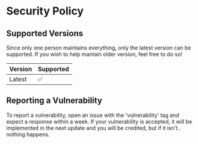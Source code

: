 # Security Policy

## Supported Versions

Since only one person maintains everything, only the latest version can be supported. If you wish to help mantain older version, feel free to do so!

| Version | Supported          |
| ------- | ------------------ |
| Latest  | :white_check_mark: |

## Reporting a Vulnerability

To report a vulnerability, open an issue with the 'vulnerability' tag and expect a response within a week. If your vulnerability is accepted, it will be implemented in the next update and you will be credited, but if it isn't.. nothing happens.
